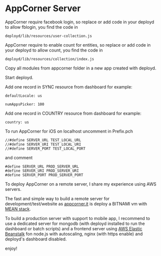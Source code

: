 AppCorner Server
============

AppCorner require facebook login, so replace or add code in your deployd to allow fblogin, you find the code in 

`deployd/lib/resources/user-collection.js`

AppCorner require to enable count for entities, so replace or add code in your deployd to allow count, you find the code in 

`deployd/lib/resources/collection/index.js`

Copy all modules from appcorner folder in a new app created with deployd.

Start deployd.

Add one record in SYNC resource from dashboard for example:

`defaultLocale: us`

`numAppsPicker: 100`


Add one record in COUNTRY resource from dashboard for example:

`country: us`


To run AppCorner for iOS on localhost uncomment in Prefix.pch
```objc
//#define SERVER_URL TEST_LOCAL_URL
//#define SERVER_URI TEST_LOCAL_URI
//#define SERVER_PORT TEST_LOCAL_PORT
```
and comment
```objc
#define SERVER_URL PROD_SERVER_URL
#define SERVER_URI PROD_SERVER_URI
#define SERVER_PORT PROD_SERVER_PORT
```

To deploy AppCorner on a remote server, I share my experience using AWS servers.

The fast and simple way to build a remote server for development/test/website as [appcorner.it](http://www.appcorner.it) is deploy a BITNAMI vm with [MEAN stack](https://bitnami.com/stack/mean/cloud/amazon).

To build a production server with support to mobile app, I recommend to use a dedicated server for mongodb (with deployd installed to run the dashboard or batch scripts) and a frontend server using [AWS Elastic Beanstalk](http://aws.amazon.com/elasticbeanstalk/getting-started/) fon node.js with autoscaling, nginx (with https enable) and deployd's dashboard disabled.

enjoy!
